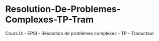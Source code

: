 # Resolution-De-Problemes-Complexes-TP-Tram
Cours I4 - EPSI - Résolution de problèmes complexes - TP - Traducteur

